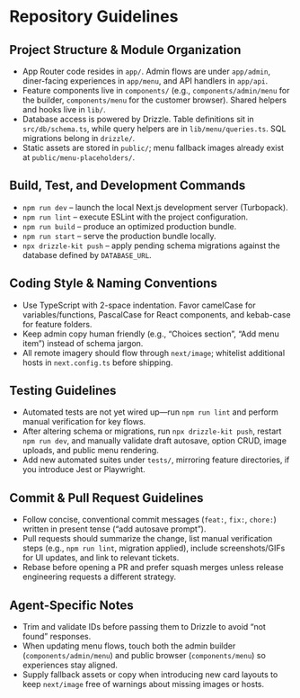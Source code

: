 # Repository Guidelines

## Project Structure & Module Organization
- App Router code resides in `app/`. Admin flows are under `app/admin`, diner-facing experiences in `app/menu`, and API handlers in `app/api`.
- Feature components live in `components/` (e.g., `components/admin/menu` for the builder, `components/menu` for the customer browser). Shared helpers and hooks live in `lib/`.
- Database access is powered by Drizzle. Table definitions sit in `src/db/schema.ts`, while query helpers are in `lib/menu/queries.ts`. SQL migrations belong in `drizzle/`.
- Static assets are stored in `public/`; menu fallback images already exist at `public/menu-placeholders/`.

## Build, Test, and Development Commands
- `npm run dev` – launch the local Next.js development server (Turbopack).
- `npm run lint` – execute ESLint with the project configuration.
- `npm run build` – produce an optimized production bundle.
- `npm run start` – serve the production bundle locally.
- `npx drizzle-kit push` – apply pending schema migrations against the database defined by `DATABASE_URL`.

## Coding Style & Naming Conventions
- Use TypeScript with 2-space indentation. Favor camelCase for variables/functions, PascalCase for React components, and kebab-case for feature folders.
- Keep admin copy human friendly (e.g., “Choices section”, “Add menu item”) instead of schema jargon.
- All remote imagery should flow through `next/image`; whitelist additional hosts in `next.config.ts` before shipping.

## Testing Guidelines
- Automated tests are not yet wired up—run `npm run lint` and perform manual verification for key flows.
- After altering schema or migrations, run `npx drizzle-kit push`, restart `npm run dev`, and manually validate draft autosave, option CRUD, image uploads, and public menu rendering.
- Add new automated suites under `tests/`, mirroring feature directories, if you introduce Jest or Playwright.

## Commit & Pull Request Guidelines
- Follow concise, conventional commit messages (`feat:`, `fix:`, `chore:`) written in present tense (“add autosave prompt”).
- Pull requests should summarize the change, list manual verification steps (e.g., `npm run lint`, migration applied), include screenshots/GIFs for UI updates, and link to relevant tickets.
- Rebase before opening a PR and prefer squash merges unless release engineering requests a different strategy.

## Agent-Specific Notes
- Trim and validate IDs before passing them to Drizzle to avoid “not found” responses.
- When updating menu flows, touch both the admin builder (`components/admin/menu`) and public browser (`components/menu`) so experiences stay aligned.
- Supply fallback assets or copy when introducing new card layouts to keep `next/image` free of warnings about missing images or hosts.
